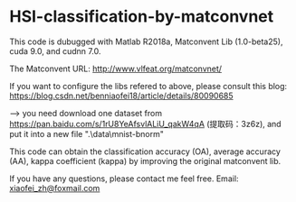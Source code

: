 # HSI-classification-by-matconvnet

This code is dubugged with Matlab R2018a, Matconvent Lib (1.0-beta25), cuda 9.0, and cudnn 7.0. 

The Matconvent URL: http://www.vlfeat.org/matconvnet/

If you want to configure the libs refered to above, please consult this blog: https://blog.csdn.net/benniaofei18/article/details/80090685

--> you need download one dataset from https://pan.baidu.com/s/1rU8YeAfsvlALiU_qakW4qA (提取码：3z6z), and put it into a new file ".\data\mnist-bnorm"

This code can obtain the classification accuracy (OA), average accuracy (AA), kappa coefficient (kappa) by improving the original matconvent lib.

If you have any questions, please contact me feel free.  Email: xiaofei_zh@foxmail.com
